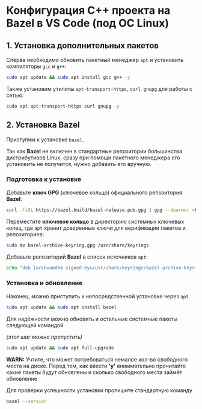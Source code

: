 # Конфигурация C++ проeкта на Bazel в VS Code (под ОС Linux)

## 1. Установка дополнительных пакетов

Сперва необходимо обновить пакетный менеджер `apt` и установить компиляторы `gcc` и `g++`:

```sh
sudo apt update && sudo apt install gcc g++ -y
```

Также установим утилиты `apt-transport-https`, `curl`, `gnupg` для работы с сетью:

```sh
sudo apt apt-transport-https curl gnupg -y
```

## 2. Установка Bazel

Приступим к установке `bazel`.

Так как **Bazel** не включен в стандартные репозитории большинства дистрибутивов Linux, сразу при помощи пакетного менеджера его установить не получится, нужно добавить его вручную.

### Подготовка к установке

Добавьте **ключ GPG** (ключевое кольцо) официального репозитория **Bazel**:

```sh
curl -fsSL https://bazel.build/bazel-release.pub.gpg | gpg --dearmor >bazel-archive-keyring.gpg
```

Переместите **ключевое кольцо** в директорию системных ключевых колец, где `apt` хранит доверенные ключи для верификации пакетов и репозиториев:

```sh
sudo mv bazel-archive-keyring.gpg /usr/share/keyrings
```

Добавьте репозиторий **Bazel** в список источников `apt`:

```sh
echo "deb [arch=amd64 signed-by=/usr/share/keyrings/bazel-archive-keyring.gpg] https://storage.googleapis.com/bazel-apt stable jdk1.8" | sudo tee /etc/apt/sources.list.d/bazel.list
```

### Установка и обновление

Наконец, можно приступить к непосредственной установке через `apt`

```sh
sudo apt update && sudo apt install bazel
```

Для надёжности можно обновить и остальные системные пакеты следующей командой

*(этот шаг можно пропустить)*

```sh
sudo apt update && sudo apt full-upgrade
```

**WARN:** Учтите, что может потребоваться немалое кол-во свободного места на диске. Перед тем, как ввести **'y'** вниммательно прочитайте какие пакеты будут обновлены и сколько свободного места займёт обновление

Для проверки успешности установки пропишите стандартную команду

```sh
bazel --version
```
